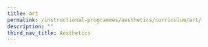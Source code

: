 ```yaml
---
title: Art
permalink: /instructional-programmes/aesthetics/curriculum/art/
description: ""
third_nav_title: Aesthetics
---
```

